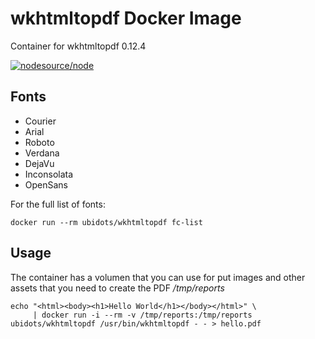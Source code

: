 
# wkhtmltopdf Docker Image

Container for wkhtmltopdf 0.12.4

[![nodesource/node](http://dockeri.co/image/ubidots/wkhtmltopdf)](https://hub.docker.com/r/ubidots/wkhtmltopdf/)


## Fonts

* Courier
* Arial
* Roboto
* Verdana
* DejaVu
* Inconsolata
* OpenSans


For the full list of fonts:

```
docker run --rm ubidots/wkhtmltopdf fc-list

```

## Usage

The container has a volumen that you can use for put images and other assets that you need to create the PDF _/tmp/reports_

```
echo "<html><body><h1>Hello World</h1></body></html>" \
     | docker run -i --rm -v /tmp/reports:/tmp/reports ubidots/wkhtmltopdf /usr/bin/wkhtmltopdf - - > hello.pdf
````

